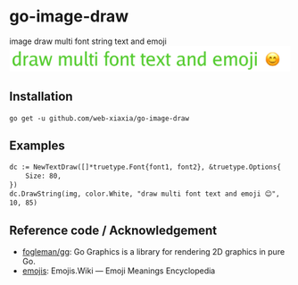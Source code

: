 # go-image-draw

image draw multi font string text and emoji
![](https://raw.githubusercontent.com/web-xiaxia/go-image-draw/master/image.png)

## Installation

    go get -u github.com/web-xiaxia/go-image-draw

## Examples

```
dc := NewTextDraw([]*truetype.Font{font1, font2}, &truetype.Options{
    Size: 80,
})
dc.DrawString(img, color.White, "draw multi font text and emoji 😊", 10, 85)
```

## Reference code / Acknowledgement

- [fogleman/gg](https://github.com/fogleman/gg/): Go Graphics is a library for rendering 2D graphics in pure Go.
- [emojis](https://emojis.wiki): Emojis.Wiki — Emoji Meanings Encyclopedia